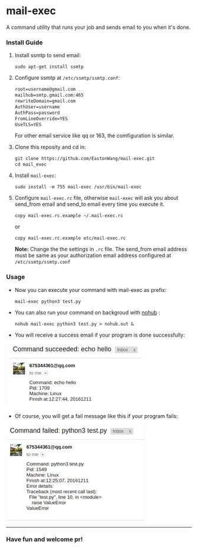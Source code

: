 # mail-exec
A command utility that runs your job and sends email to you when it's done.

### Install Guide

1. Install ssmtp to send email:
	
	```
	sudo apt-get install ssmtp
	```

2. Configure ssmtp at `/etc/ssmtp/ssmtp.conf`:

	```
	root=username@gmail.com
	mailhub=smtp.gmail.com:465
	rewriteDomain=gmail.com
	AuthUser=username
	AuthPass=password
	FromLineOverride=YES
	UseTLS=YES
	```
	
	For other email service like qq or 163, the comfiguration is similar.

3. Clone this reposity and cd in:

	```
	git clone https://github.com/EastonWang/mail-exec.git
	cd mail_exec
	``` 

4. Install `mail-exec`:
	
	```
	sudo install -m 755 mail-exec /usr/bin/mail-exec
	```

5. Configure `mail-exec.rc` file, otherwise `mail-exec` will ask you about send_from email and send_to email every time you execute it.
	```
	copy mail-exec.rc.example ~/.mail-exec.rc
	```
	or 
	```
	copy mail-exec.rc.example etc/mail-exec.rc
	```
	**Note:** Change the the settings in `.rc` file. The send_from email address must be same as your authorization email address configured at `/etc/ssmtp/ssmtp.conf`

### Usage
* Now you can execute your command with mail-exec as prefix:
	```
	mail-exec python3 test.py
	```

* You can also run your command on backgroud with [nohub](https://www.cyberciti.biz/tips/nohup-execute-commands-after-you-exit-from-a-shell-prompt.html) :
	```
	nohub mail-exec python3 test.py > nohub.out &
	```

* You will receive a success email if your program is done successfully:

![](https://github.com/EastonWang/mail-exec/blob/master/success.png) 

* Of course, you will get a fail message like this if your program fails:

![](https://github.com/EastonWang/mail-exec/blob/master/fail.png) 

-----
### Have fun and welcome pr!